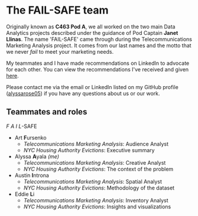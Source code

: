 # The FAIL-SAFE team
Originally known as **C463 Pod A**, we all worked on the two main Data Analytics projects described under the guidance of Pod Captain **Janet Llinas**. The name 'FAIL-SAFE' came through during the Telecommunications Marketing Analysis project. 
It comes from our last names and the motto that we never _fail_ to meet your marketing needs.  

My teammates and I have made recommendations on LinkedIn to advocate for each other. You can view the recommendations I've received and given [here](https://www.linkedin.com/in/alyssaayala1105/details/recommendations/).

Please contact me via the email or LinkedIn listed on my GitHub profile ([alyssarose05](https://github.com/alyssarose05)) if you have any questions about us or our work.

## Teammates and roles
_F A I L_-SAFE
 - Art **F**ursenko
   - *Telecommunications Marketing Analysis*: Audience Analyst
   - *NYC Housing Authority Evictions*: Executive summary
- Alyssa **A**yala _(me)_
  - *Telecommunications Marketing Analysis*: Creative Analyst
  - *NYC Housing Authority Evictions*: The context of the problem
- Austin **I**ntrona
  - *Telecommunications Marketing Analysis*: Spatial Analyst
  - *NYC Housing Authority Evictions*: Methodology of the dataset
- Eddie **L**i
  - *Telecommunications Marketing Analysis*: Inventory Analyst
  - *NYC Housing Authority Evictions*: Insights and visualizations
 
